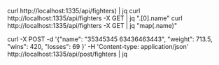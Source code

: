 
curl http://localhost:1335/api/fighters) | jq
curl http://localhost:1335/api/fighters -X GET | jq ".[0].name"
curl http://localhost:1335/api/fighters -X GET | jq "map(.name)"

curl -X POST -d '{"name": "35345345 63436463443", "weight": 713.5, "wins": 420, "losses": 69 }'  -H 'Content-type: application/json' http://localhost:1335/api/post/fighters | jq

